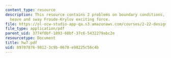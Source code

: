 ```yaml
---
content_type: resource
description: This resource contains 2 problems on boundary conditions, wave potential,
  heave and sway Froude-Krylov exciting force.
file: https://ol-ocw-studio-app-qa.s3.amazonaws.com/courses/2-22-design-principles-for-ocean-vehicles-13-42-spring-2005/8970787698123c9b0678e98225c56c4b_hw7.pdf
file_type: application/pdf
parent_uid: 3774f0bf-1893-60bf-37c6-5432279abc2e
resourcetype: Document
title: hw7.pdf
uid: 89707876-9812-3c9b-0678-e98225c56c4b
---
```

